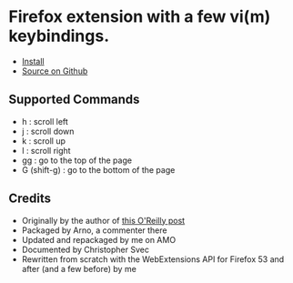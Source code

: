 # Firefox extension with a few vi(m) keybindings.

* [Install](https://addons.mozilla.org/en-US/firefox/addon/vimkeybindings/)
* [Source on Github](https://github.com/autonome/vimkeybindings)

## Supported Commands

* h : scroll left
* j : scroll down
* k : scroll up
* l : scroll right
* gg : go to the top of the page
* G (shift-g) : go to the bottom of the page


## Credits

* Originally by the author of [this O'Reilly post](http://www.oreillynet.com/linux/blog/2006/04/firefox_with_vim_keybindings.html)
* Packaged by Arno, a commenter there
* Updated and repackaged by me on AMO
* Documented by Christopher Svec
* Rewritten from scratch with the WebExtensions API for Firefox 53 and after (and a few before) by me

